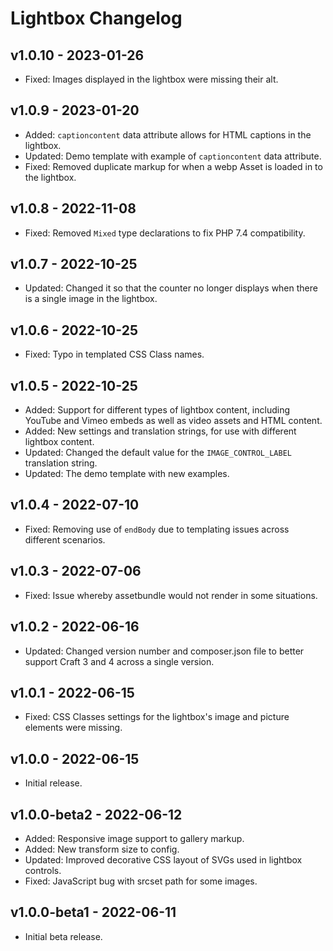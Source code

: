 # Lightbox Changelog

## v1.0.10 - 2023-01-26

- Fixed: Images displayed in the lightbox were missing their alt.

## v1.0.9 - 2023-01-20

- Added: `captioncontent` data attribute allows for HTML captions in the lightbox.
- Updated: Demo template with example of `captioncontent` data attribute.
- Fixed: Removed duplicate markup for when a webp Asset is loaded in to the lightbox.

## v1.0.8 - 2022-11-08

- Fixed: Removed `Mixed` type declarations to fix PHP 7.4 compatibility.

## v1.0.7 - 2022-10-25

- Updated: Changed it so that the counter no longer displays when there is a single image in the lightbox.

## v1.0.6 - 2022-10-25

- Fixed: Typo in templated CSS Class names.

## v1.0.5 - 2022-10-25

- Added: Support for different types of lightbox content, including YouTube and Vimeo embeds as well as video assets and HTML content.
- Added: New settings and translation strings, for use with different lightbox content.
- Updated: Changed the default value for the `IMAGE_CONTROL_LABEL` translation string.
- Updated: The demo template with new examples.

## v1.0.4 - 2022-07-10

- Fixed: Removing use of `endBody` due to templating issues across different scenarios.

## v1.0.3 - 2022-07-06

- Fixed: Issue whereby assetbundle would not render in some situations.

## v1.0.2 - 2022-06-16

- Updated: Changed version number and composer.json file to better support Craft 3 and 4 across a single version.

## v1.0.1 - 2022-06-15

- Fixed: CSS Classes settings for the lightbox's image and picture elements were missing.

## v1.0.0 - 2022-06-15

- Initial release.

## v1.0.0-beta2 - 2022-06-12

- Added: Responsive image support to gallery markup.
- Added: New transform size to config.
- Updated: Improved decorative CSS layout of SVGs used in lightbox controls.
- Fixed: JavaScript bug with srcset path for some images.

## v1.0.0-beta1 - 2022-06-11

- Initial beta release.

